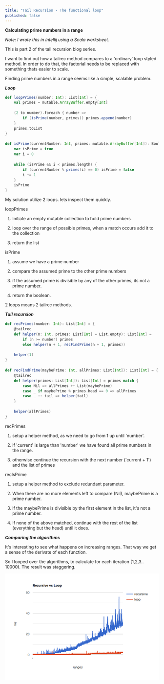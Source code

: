 ```yaml
---
title: "Tail Recursion - The functional loop"
published: false
---
```


**Calculating prime numbers in a range**

*Note: I wrote this in Intellij using a Scala worksheet.*

This is part 2 of the tail recursion blog series.

I want to find out how a tailrec method compares to a 'ordinary' loop styled method.
In order to do that, the factorial needs to be replaced with something thats easier to scale.

Finding prime numbers in a range seems like a simple, scalable problem.

***Loop***

```scala
def loopPrimes(number: Int): List[Int] = {
	val primes = mutable.ArrayBuffer.empty[Int]

	(2 to number).foreach { number =>
		if (isPrime(number, primes)) primes.append(number)
	}
	primes.toList
}

def isPrime(currentNumber: Int, primes: mutable.ArrayBuffer[Int]): Boolean = {
	var isPrime = true
	var i = 0

	while (isPrime && i < primes.length) {
		if (currentNumber % primes(i) == 0) isPrime = false
		i += 1
	}
	isPrime
}
```

My solution utilize 2 loops. lets inspect them quickly.

loopPrimes
1. Initiate an empty mutable collection to hold prime numbers

2. loop over the range of possible primes, when a match occurs add it to the collection

3. return the list

isPrime
1. assume we have a prime number

2. compare the assumed prime to the other prime numbers

3. if the assumed prime is divisible by any of the other primes, its not a prime number.

4. return the boolean.

2 loops means 2 tailrec methods.

***Tail recursion***
```scala
def recPrimes(number: Int): List[Int] = {
	@tailrec
	def helper(n: Int, primes: List[Int] = List.empty): List[Int] =
		if (n >= number) primes
		else helper(n + 1, recFindPrime(n + 1, primes))

	helper(1)
}

def recFindPrime(maybePrime: Int, allPrimes: List[Int]): List[Int] = {
	@tailrec
	def helper(primes: List[Int]): List[Int] = primes match {
		case Nil => allPrimes ++ List(maybePrime)
		case _ if maybePrime % primes.head == 0 => allPrimes
		case _ :: tail => helper(tail)
	}

	helper(allPrimes)
}
```

recPrimes
1. setup a helper method, as we need to go from 1 up until 'number'.

2. if 'current' is large than 'number' we have found all prime numbers in the range.

3. otherwise continue the recursion with the next number ('current + 1') and the list of primes

recIsPrime
1. setup a helper method to exclude redundant parameter.

2. When there are no more elements left to compare (Nil), maybePrime is a prime number.

3. if the maybePrime is divisible by the first element in the list, it's not a prime number.

4. If none of the above matched, continue with the rest of the list (everything but the head) until it does.


***Comparing the algorithms***

It's interesting to see what happens on increasing ranges. That way we get a sense of the derivate of each function.

So I looped over the algorithms, to calculate for each iteration (1,2,3.. 10000). The result was staggering.

![lalala](_img/comp.png)
